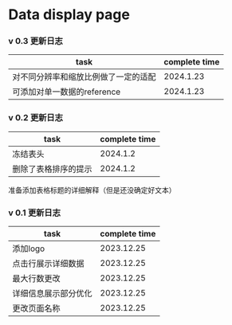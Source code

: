 # Data display page

### v 0.3 更新日志
| task | complete time |
| --- | --- |
| 对不同分辨率和缩放比例做了一定的适配 | 2024.1.23 |
| 可添加对单一数据的reference | 2024.1.23 |

### v 0.2 更新日志

| task | complete time |
| --- | --- |
| 冻结表头 | 2024.1.2 |
| 删除了表格排序的提示 | 2024.1.2 |

准备添加表格标题的详细解释（但是还没确定好文本）

### v 0.1 更新日志

| task | complete time |
| --- | --- |
| 添加logo | 2023.12.25 |
| 点击行展示详细数据 | 2023.12.25 |
| 最大行数更改 | 2023.12.25 |
| 详细信息展示部分优化 | 2023.12.25 |
| 更改页面名称 | 2023.12.25 |